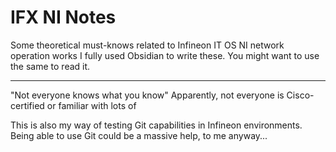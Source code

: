 # IFX NI Notes

Some theoretical must-knows related to Infineon IT OS NI network operation works
I fully used Obsidian to write these. 
You might want to use the same to read it.

---

"Not everyone knows what you know"
Apparently, not everyone is Cisco-certified or familiar with lots of 

This is also my way of testing Git capabilities in Infineon environments.
Being able to use Git could be a massive help, to me anyway...
